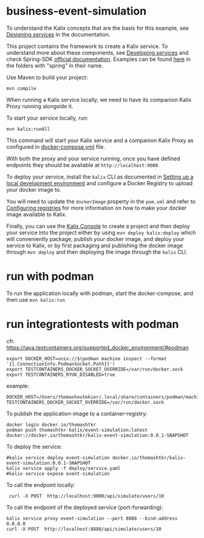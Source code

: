 # business-event-simulation

To understand the Kalix concepts that are the basis for this example, see [Designing services](https://docs.kalix.io/java/development-process.html) in the documentation.

This project contains the framework to create a Kalix service. To understand more about these components, see [Developing services](https://docs.kalix.io/services/) and check Spring-SDK [official documentation](https://docs.kalix.io/spring/index.html). Examples can be found [here](https://github.com/lightbend/kalix-jvm-sdk/tree/main/samples) in the folders with "spring" in their name.

Use Maven to build your project:

```shell
mvn compile
```

When running a Kalix service locally, we need to have its companion Kalix Proxy running alongside it.

To start your service locally, run:

```shell
mvn kalix:runAll
```

This command will start your Kalix service and a companion Kalix Proxy as configured in [docker-compose.yml](./docker-compose.yml) file.

With both the proxy and your service running, once you have defined endpoints they should be available at `http://localhost:9000`.


To deploy your service, install the `kalix` CLI as documented in
[Setting up a local development environment](https://docs.kalix.io/setting-up/)
and configure a Docker Registry to upload your docker image to.

You will need to update the `dockerImage` property in the `pom.xml` and refer to
[Configuring registries](https://docs.kalix.io/projects/container-registries.html)
for more information on how to make your docker image available to Kalix.

Finally, you can use the [Kalix Console](https://console.kalix.io)
to create a project and then deploy your service into the project either by using `mvn deploy kalix:deploy` which
will conveniently package, publish your docker image, and deploy your service to Kalix, or by first packaging and
publishing the docker image through `mvn deploy` and then deploying the image
through the `kalix` CLI.

# run with podman
To run the application locally with podman, start the docker-compose, and then use `mvn kalix:run`

# run integrationtests with podman

cfr. https://java.testcontainers.org/supported_docker_environment/#podman
```shell
export DOCKER_HOST=unix://$(podman machine inspect --format '{{.ConnectionInfo.PodmanSocket.Path}}')
export TESTCONTAINERS_DOCKER_SOCKET_OVERRIDE=/var/run/docker.sock
export TESTCONTAINERS_RYUK_DISABLED=true
```
example:
```shell
DOCKER_HOST=/Users/thomashoutekier/.local/share/containers/podman/machine/qemu/podman.sock
TESTCONTAINERS_DOCKER_SOCKET_OVERRIDE=/var/run/docker.sock
```

To publish the application-image to a container-registry:
```shell
docker login docker.io/thomashtkr
podman push thomashtkr-kalix/event-simulation:latest docker://docker.io/thomashtkr/kalix-event-simulation:0.0.1-SNAPSHOT
```

To deploy the service:
```shell
#kalix service deploy event-simulation docker.io/thomashtkr/kalix-event-simulation:0.0.1-SNAPSHOT
kalix service apply -f deploy/service.yaml
#kalix service expose event-simulation
```

To call the endpoint locally:
```shell
 curl -X POST  http://localhost:9000/api/simulate/users/10
```

To call the endpoint of the deployed service (port-forwarding):
```shell
kalix service proxy event-simulation --port 8888 --bind-address 0.0.0.0
curl -X POST  http://localhost:8888/api/simulate/users/10
```
